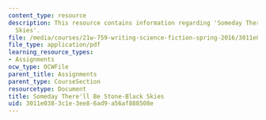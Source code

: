 ```yaml
---
content_type: resource
description: This resource contains information regarding 'Someday There'll Be Stone-Black
  Skies'.
file: /media/courses/21w-759-writing-science-fiction-spring-2016/3011e0383c1e3ee86ad9a56af888508e_MIT21W_759S16_Someday.pdf
file_type: application/pdf
learning_resource_types:
- Assignments
ocw_type: OCWFile
parent_title: Assignments
parent_type: CourseSection
resourcetype: Document
title: Someday There'll Be Stone-Black Skies
uid: 3011e038-3c1e-3ee8-6ad9-a56af888508e
---
```

